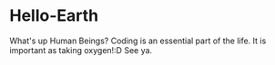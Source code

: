 # Hello-Earth
What's up Human Beings?
Coding is an essential part of the life. It is important as taking oxygen!:D See ya.
